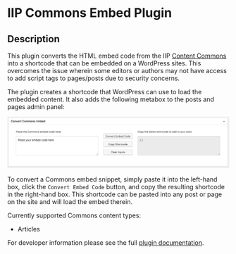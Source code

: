 # IIP Commons Embed Plugin

## Description

This plugin converts the HTML embed code from the IIP [Content Commons](https://commons.america.gov/) into a shortcode that can be embedded on a WordPress sites. This overcomes the issue wherein some editors or authors may not have access to add script tags to pages/posts due to security concerns.

The plugin creates a shortcode that WordPress can use to load the embedded content. It also adds the following metabox to the posts and pages admin panel:

![Screenshot of Metabox](/docs/images/metabox-screenshot.png)

To convert a Commons embed snippet, simply paste it into the left-hand box, click the `Convert Embed Code` button, and copy the resulting shortcode in the right-hand box. This shortcode can be pasted into any post or page on the site and will load the embed therein.

Currently supported Commons content types:
- Articles

For developer information please see the full [plugin documentation](https://iip-design.github.io/iip-commons-embed/).
